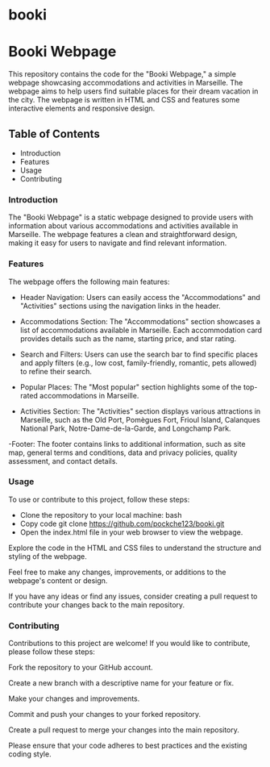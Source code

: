 # booki

# Booki Webpage
This repository contains the code for the "Booki Webpage," a simple webpage showcasing accommodations and activities in Marseille. The webpage aims to help users find suitable places for their dream vacation in the city. The webpage is written in HTML and CSS and features some interactive elements and responsive design.

## Table of Contents
- Introduction
- Features
- Usage
- Contributing


### Introduction 
The "Booki Webpage" is a static webpage designed to provide users with information about various accommodations and activities available in Marseille. The webpage features a clean and straightforward design, making it easy for users to navigate and find relevant information.

### Features
The webpage offers the following main features:

- Header Navigation: Users can easily access the "Accommodations" and "Activities" sections using the navigation links in the header.

- Accommodations Section: The "Accommodations" section showcases a list of accommodations available in Marseille. Each accommodation card provides details such as the name, starting price, and star rating.

- Search and Filters: Users can use the search bar to find specific places and apply filters (e.g., low cost, family-friendly, romantic, pets allowed) to refine their search.

- Popular Places: The "Most popular" section highlights some of the top-rated accommodations in Marseille.

- Activities Section: The "Activities" section displays various attractions in Marseille, such as the Old Port, Pomègues Fort, Frioul Island, Calanques National Park, Notre-Dame-de-la-Garde, and Longchamp Park.

-Footer: The footer contains links to additional information, such as site map, general terms and conditions, data and privacy policies, quality assessment, and contact details.

### Usage
To use or contribute to this project, follow these steps:

- Clone the repository to your local machine:
bash
- Copy code
git clone https://github.com/pockche123/booki.git
- Open the index.html file in your web browser to view the webpage.

Explore the code in the HTML and CSS files to understand the structure and styling of the webpage.

Feel free to make any changes, improvements, or additions to the webpage's content or design.

If you have any ideas or find any issues, consider creating a pull request to contribute your changes back to the main repository.

### Contributing
Contributions to this project are welcome! If you would like to contribute, please follow these steps:

Fork the repository to your GitHub account.

Create a new branch with a descriptive name for your feature or fix.

Make your changes and improvements.

Commit and push your changes to your forked repository.

Create a pull request to merge your changes into the main repository.

Please ensure that your code adheres to best practices and the existing coding style.

